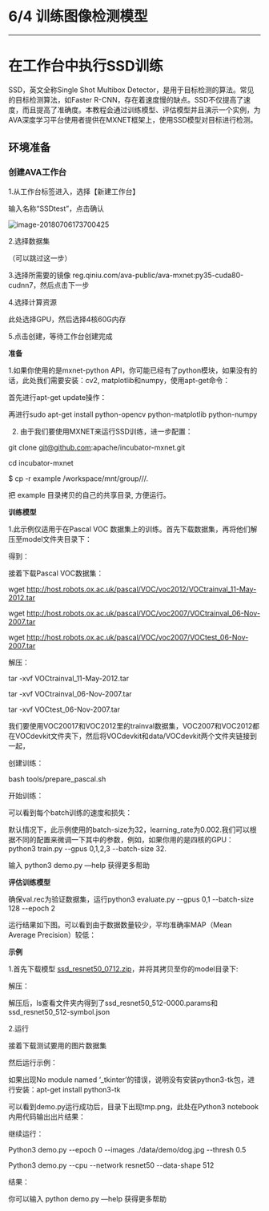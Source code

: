 # 6/4 训练图像检测模型

****

# 在工作台中执行SSD训练

SSD，英文全称Single Shot Multibox Detector，是用于目标检测的算法。常见的目标检测算法，如Faster R-CNN，存在着速度慢的缺点。SSD不仅提高了速度，而且提高了准确度。本教程会通过训练模型、评估模型并且演示一个实例，为AVA深度学习平台使用者提供在MXNET框架上，使用SSD模型对目标进行检测。

##  **环境准备**

### **创建**AVA工作台

1.从工作台标签进入，选择【新建工作台】

输入名称“SSDtest”，点击确认 

![image-20180706173700425](/var/folders/sc/klgj6bt56195l0nyqzhjw5080000gn/T/abnerworks.Typora/image-20180706173700425.png)

2.选择数据集

（可以跳过这一步）

3.选择所需要的镜像 reg.qiniu.com/ava-public/ava-mxnet:py35-cuda80-cudnn7，然后点击下一步 

4.选择计算资源

此处选择GPU，然后选择4核60G内存

5.点击创建，等待工作台创建完成

**准备**

1.如果你使用的是mxnet-python API，你可能已经有了python模块，如果没有的话，此处我们需要安装：cv2, matplotlib和numpy，使用apt-get命令：

首先进行apt-get update操作： 

再进行sudo apt-get install python-opencv python-matplotlib python-numpy 

2. 由于我们要使用MXNET来运行SSD训练，进一步配置：

git clone [git@github.com](/var/folders/sc/klgj6bt56195l0nyqzhjw5080000gn/T/abnerworks.Typora/52D8EA54-2FF8-4A92-B1C7-B2BFCF391F8D/mailto:git@github.com):apache/incubator-mxnet.git

cd incubator-mxnet

$ cp -r example /workspace/mnt/group/<your-group>/<your-name>/.

把 example 目录拷贝的自己的共享目录, 方便运行。

**训练模型**

1.此示例仅适用于在Pascal VOC 数据集上的训练。首先下载数据集，再将他们解压至model文件夹目录下： 

得到： 

接着下载Pascal VOC数据集：

wget http://host.robots.ox.ac.uk/pascal/VOC/voc2012/VOCtrainval_11-May-2012.tar

wget http://host.robots.ox.ac.uk/pascal/VOC/voc2007/VOCtrainval_06-Nov-2007.tar

wget http://host.robots.ox.ac.uk/pascal/VOC/voc2007/VOCtest_06-Nov-2007.tar

解压：

tar -xvf VOCtrainval_11-May-2012.tar

tar -xvf VOCtrainval_06-Nov-2007.tar

tar -xvf VOCtest_06-Nov-2007.tar

我们要使用VOC20017和VOC2012里的trainval数据集，VOC2007和VOC2012都在VOCdevkit文件夹下，然后将VOCdevkit和data/VOCdevkit两个文件夹链接到一起， 

创建训练：

bash tools/prepare_pascal.sh

开始训练： 

可以看到每个batch训练的速度和损失： 

默认情况下，此示例使用的batch-size为32，learning_rate为0.002.我们可以根据不同的配置来微调一下其中的参数，例如，如果你用的是四核的GPU：python3 train.py --gpus 0,1,2,3 --batch-size 32.

输入 python3 demo.py —help 获得更多帮助

**评估训练模型**

确保val.rec为验证数据集，运行python3 evaluate.py --gpus 0,1 --batch-size 128 --epoch 2

运行结果如下图。可以看到由于数据数量较少，平均准确率MAP（Mean Average Precision）较低：

**示例**

1.首先下载模型 [ssd_resnet50_0712.zip](https://github.com/zhreshold/mxnet-ssd/releases/download/v0.6/resnet50_ssd_512_voc0712_trainval.zip)，并将其拷贝至你的model目录下:  

解压： 

解压后，ls查看文件夹内得到了ssd_resnet50_512-0000.params和ssd_resnet50_512-symbol.json 

2.运行

接着下载测试要用的图片数据集 

然后运行示例： 

如果出现No module named ‘_tkinter’的错误，说明没有安装python3-tk包，进行安装：apt-get install python3-tk

可以看到demo.py运行成功后，目录下出现tmp.png，此处在Python3 notebook内用代码输出出片结果： 

继续运行：

Python3 demo.py --epoch 0 --images ./data/demo/dog.jpg --thresh 0.5

Python3 demo.py --cpu --network resnet50 --data-shape 512

结果： 

你可以输入 python demo.py —help 获得更多帮助